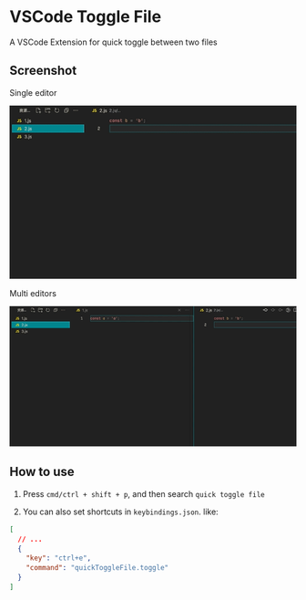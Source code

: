 # VSCode Toggle File

A VSCode Extension for quick toggle between two files

## Screenshot

Single editor

<!-- ![demo1](./images/demo1.gif) -->
<img width="600" src='./images/demo1.gif' />

Multi editors

<!-- ![demo2](./images/demo2.gif) -->
<img width="600" src='./images/demo2.gif' />

## How to use

1. Press `cmd/ctrl + shift + p`, and then search `quick toggle file`

2. You can also set shortcuts in `keybindings.json`. like:

```json
[
  // ...
  {
    "key": "ctrl+e",
    "command": "quickToggleFile.toggle"
  }
]
```